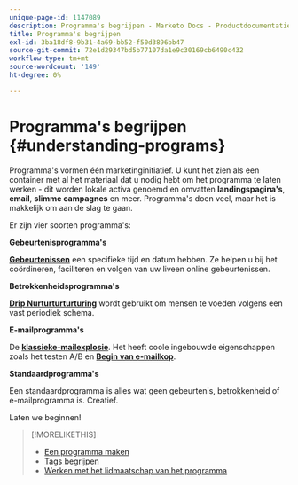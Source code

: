 ```yaml
---
unique-page-id: 1147089
description: Programma's begrijpen - Marketo Docs - Productdocumentatie
title: Programma's begrijpen
exl-id: 3ba18df8-9b31-4a69-bb52-f50d3896bb47
source-git-commit: 72e1d29347bd5b77107da1e9c30169cb6490c432
workflow-type: tm+mt
source-wordcount: '149'
ht-degree: 0%

---
```


# Programma&#39;s begrijpen {#understanding-programs}

Programma&#39;s vormen één marketinginitiatief. U kunt het zien als een container met al het materiaal dat u nodig hebt om het programma te laten werken - dit worden lokale activa genoemd en omvatten **landingspagina&#39;s**, **email**, **slimme campagnes** en meer. Programma&#39;s doen veel, maar het is makkelijk om aan de slag te gaan.

Er zijn vier soorten programma&#39;s:

**Gebeurtenisprogramma&#39;s**

**[Gebeurtenissen](/help/marketo/product-docs/demand-generation/events/understanding-events/understanding-event-programs.md)** een specifieke tijd en datum hebben. Ze helpen u bij het coördineren, faciliteren en volgen van uw liveen online gebeurtenissen.

**Betrokkenheidsprogramma&#39;s**

**[Drip Nurturturturturing](/help/marketo/product-docs/email-marketing/drip-nurturing/creating-an-engagement-program/understanding-engagement-programs.md)** wordt gebruikt om mensen te voeden volgens een vast periodiek schema.

**E-mailprogramma&#39;s**

De **[klassieke-mailexplosie](/help/marketo/product-docs/email-marketing/email-programs/creating-an-email-program/understanding-email-programs.md)**. Het heeft coole ingebouwde eigenschappen zoals het testen A/B en **[Begin van e-mailkop](/help/marketo/product-docs/email-marketing/email-programs/email-program-actions/head-start-for-email-programs.md)**.

**Standaardprogramma&#39;s**

Een standaardprogramma is alles wat geen gebeurtenis, betrokkenheid of e-mailprogramma is. Creatief.

Laten we beginnen!

>[!MORELIKETHIS]
>
>* [Een programma maken](/help/marketo/product-docs/email-marketing/email-programs/creating-an-email-program/create-an-email-program.md)
>* [Tags begrijpen](/help/marketo/product-docs/core-marketo-concepts/programs/working-with-programs/understanding-tags.md)
>* [Werken met het lidmaatschap van het programma](/help/marketo/product-docs/core-marketo-concepts/programs/creating-programs/understanding-program-membership.md)

